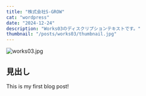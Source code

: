 ```yaml
---
title: "株式会社S-GROW"
cat: "wordpress"
date: "2024-12-24"
description: "Works03のディスクリプションテキストです。"
thumbnail: "/posts/works03/thumbnail.jpg"
---
```


![works03.jpg](/hirokiishida/posts/works03/thumbnail.jpg)

## 見出し

This is my first blog post!